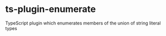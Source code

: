 # ts-plugin-enumerate
TypeScript plugin which enumerates members of the union of string literal types
